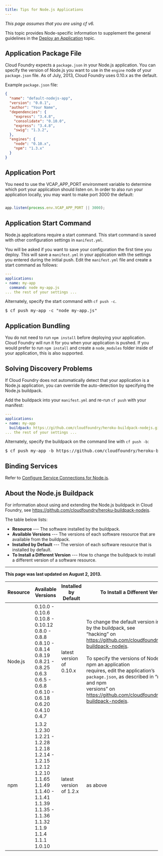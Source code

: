 ```yaml
---
title: Tips for Node.js Applications
---
```


_This page assumes that you are using cf v6._

This topic provides Node-specific information to supplement the general guidelines in the  [Deploy an Application](../devguide/deploy-apps/deploy-app.html) topic.

## <a id='packagejson'></a> Application Package File ##

Cloud Foundry expects a `package.json` in your Node.js application.
You can specify the version of Node.js you want to use in the `engine` node of
your `package.json` file.
As of July, 2013, Cloud Foundry uses 0.10.x as the default.

Example `package.json` file:

~~~JSON
{
  "name": "default-nodejs-app",
  "version": "0.0.1",
  "author": "Your Name",
  "dependencies": {
    "express": "3.4.8",
    "consolidate": "0.10.0",
    "express": "3.4.8",
    "swig": "1.3.2",
  },
  "engines": {
    "node": "0.10.x",
    "npm": "1.3.x"
  }
}
~~~

## <a id='port'></a> Application Port ##

You need to use the VCAP\_APP\_PORT environment variable to determine which
port your application should listen on.
In order to also run your application locally, you may want to make port 3000
the default:

~~~javascript

app.listen(process.env.VCAP_APP_PORT || 3000);

~~~

## <a id='start'></a> Application Start Command ##

Node.js applications require a start command.
This start command is saved with other configuration settings in `manifest.yml`.

You will be asked if you want to save your configuration the first time you
deploy.
This will save a `manifest.yml` in your application with the settings you
entered during the initial push.
Edit the `manifest.yml` file and create a start command as follows:

~~~yaml
---
applications:
- name: my-app
  command: node my-app.js
... the rest of your settings ...
~~~

Alternately, specify the start command with `cf push -c`.

<pre class="termainl">
$ cf push my-app -c "node my-app.js"
</pre>

## <a id='nodemodules'></a> Application Bundling ##

You do not need to run `npm install` before deploying your application.
Cloud Foundry will run it for you when your application is pushed.
If you would prefer to run `npm install` and create a `node_modules` folder
inside of your application, this is also supported.

## <a id='discovery'></a> Solving Discovery Problems ##

If Cloud Foundry does not automatically detect that your application is a
Node.js application, you can override the auto-detection by specifying the
Node.js buildpack.

Add the buildpack into your `manifest.yml` and re-run `cf push` with your
manifest:

~~~yaml
---
applications:
- name: my-app
  buildpack: https://github.com/cloudfoundry/heroku-buildpack-nodejs.git
... the rest of your settings ...
~~~

Alternately, specify the buildpack on the command line with `cf push -b`:

<pre class="termainl">
$ cf push my-app -b https://github.com/cloudfoundry/heroku-buildpack-nodejs.git
</pre>

## <a id='services'></a> Binding Services ##

Refer to [Configure Service Connections for Node.js](./node-service-bindings.html).

## <a id='buildpack'></a> About the Node.js Buildpack ##

For information about using and extending the Node.js buildpack in Cloud
Foundry, see https://github.com/cloudfoundry/heroku-buildpack-nodejs.

The table below lists:

* **Resource** --- The software installed by the buildpack.
* **Available Versions** --- The versions of each software resource that are available from the buildpack.
* **Installed by Default** --- The version of each software resource that is installed by default.
* **To Install a Different Version** --- How to change the buildpack to install a different version of a software resource.

----------------------------

 **This page was last updated on August 2, 2013.**

| Resource | Available Versions | Installed by Default| To Install a Different Version
| --------- | --------- | --------- |---------
| Node.js | 0.10.0 - 0.10.6 <br> 0.10.8  - 0.10.12<br>0.8.0 - 0.8.8<br>0.8.10 - 0.8.14<br>0.8.19<br>0.8.21 -  0.8.25<br>0.6.3<br>0.6.5 - 0.6.8<br>0.6.10 - 0.6.18<br>0.6.20<br>0.4.10<br>0.4.7 | latest version of 0.10.x | To change the default version installed by the buildpack, see <br>“hacking” on https://github.com/cloudfoundry/heroku-buildpack-nodejs. <br><br>To specify the versions of Node.js and npm an application <br>requires, edit the application’s `package.json`, as described in “node.js and npm <br>versions” on https://github.com/cloudfoundry/heroku-buildpack-nodejs.
| npm | 1.3.2<br>1.2.30<br>1.2.21 - 1.2.28<br>1.2.18<br>1.2.14 - 1.2.15<br>1.2.12<br>1.2.10<br>1.1.65<br>1.1.49<br>1.1.40 - 1.1.41<br>1.1.39<br>1.1.35 - 1.1.36<br>1.1.32<br>1.1.9<br>1.1.4<br>1.1.1<br>1.0.10 | latest version of 1.2.x | as above